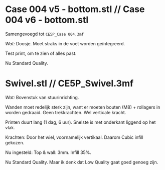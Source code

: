Case 004 v5 - bottom.stl // Case 004 v6 - bottom.stl
====================================================

Samengevoegd tot `CE5P_Case 004.3mf`

_Wat:_ Doosje. Moet straks in de voet worden geïntegreerd.

Test print, om te zien of alles past.

Nu Standard Quality.

Swivel.stl // CE5P_Swivel.3mf
=============================

_Wat:_ Bovenstuk van stuurinrichting.

Wanden moet redelijk sterk zijn, want er moeten bouten (M8) + rollagers in worden gedraaid. Geen trekkrachten. Wel verticale kracht.

Printen duurt lang (1 dag, 6 uur). Snelste is met onderkant liggend op het vlak. 

Krachten: Door het wiel, voornamelijk vertikaal. Daarom Cubic infill gekozen.

Nu ingesteld: Top & wall: 3mm. Infill 35%.

Nu Standard Quality. Maar ik denk dat Low Quality gaat goed genoeg zijn.
